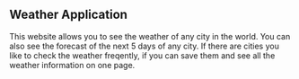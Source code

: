 ## Weather Application

This website allows you to see the weather of any city in the world. You can also  see the forecast of the next 5 days of any city. If there are cities you like to check the weather freqently, if you can save them and see all the weather information on one page.